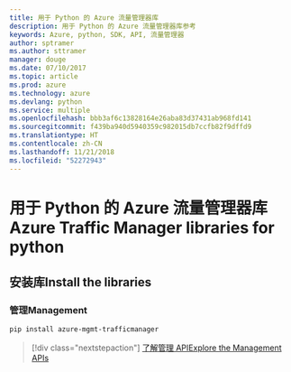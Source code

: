```yaml
---
title: 用于 Python 的 Azure 流量管理器库
description: 用于 Python 的 Azure 流量管理器库参考
keywords: Azure, python, SDK, API, 流量管理器
author: sptramer
ms.author: sttramer
manager: douge
ms.date: 07/10/2017
ms.topic: article
ms.prod: azure
ms.technology: azure
ms.devlang: python
ms.service: multiple
ms.openlocfilehash: bbb3af6c13828164e26aba83d37431ab968fd141
ms.sourcegitcommit: f439ba940d5940359c982015db7ccfb82f9dffd9
ms.translationtype: HT
ms.contentlocale: zh-CN
ms.lasthandoff: 11/21/2018
ms.locfileid: "52272943"
---
```

# <a name="azure-traffic-manager-libraries-for-python"></a><span data-ttu-id="fe131-104">用于 Python 的 Azure 流量管理器库</span><span class="sxs-lookup"><span data-stu-id="fe131-104">Azure Traffic Manager libraries for python</span></span>

## <a name="install-the-libraries"></a><span data-ttu-id="fe131-105">安装库</span><span class="sxs-lookup"><span data-stu-id="fe131-105">Install the libraries</span></span>


### <a name="management"></a><span data-ttu-id="fe131-106">管理</span><span class="sxs-lookup"><span data-stu-id="fe131-106">Management</span></span>

```bash
pip install azure-mgmt-trafficmanager
```
> [!div class="nextstepaction"]
> [<span data-ttu-id="fe131-107">了解管理 API</span><span class="sxs-lookup"><span data-stu-id="fe131-107">Explore the Management APIs</span></span>](/python/api/overview/azure/trafficmanager/management)